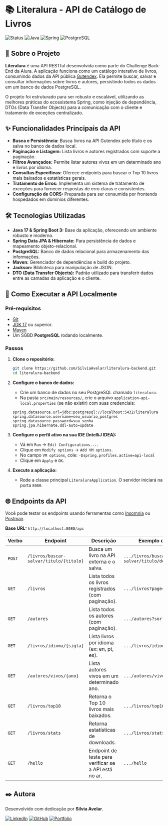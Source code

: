 # 📚 Literalura - API de Catálogo de Livros

![Status](https://img.shields.io/badge/status-ativo-brightgreen)
![Java](https://img.shields.io/badge/Java-17-blue)
![Spring](https://img.shields.io/badge/Spring_Boot-3.x-green)
![PostgreSQL](https://img.shields.io/badge/PostgreSQL-14-blue)

## 📖 Sobre o Projeto

**Literalura** é uma API RESTful desenvolvida como parte do Challenge Back-End da Alura. A aplicação funciona como um catálogo interativo de livros, consumindo dados da API pública [Gutendex](https://gutendex.com/). Ela permite buscar, salvar e consultar informações sobre livros e autores, persistindo todos os dados em um banco de dados PostgreSQL.

O projeto foi estruturado para ser robusto e escalável, utilizando as melhores práticas do ecossistema Spring, como injeção de dependência, DTOs (Data Transfer Objects) para a comunicação com o cliente e tratamento de exceções centralizado.

## ✨ Funcionalidades Principais da API

*   **Busca e Persistência:** Busca livros na API Gutendex pelo título e os salva no banco de dados local.
*   **Paginação e Listagem:** Lista livros e autores registrados com suporte a paginação.
*   **Filtros Avançados:** Permite listar autores vivos em um determinado ano e livros por idioma.
*   **Consultas Específicas:** Oferece endpoints para buscar o Top 10 livros mais baixados e estatísticas gerais.
*   **Tratamento de Erros:** Implementa um sistema de tratamento de exceções para fornecer respostas de erro claras e consistentes.
*   **Configuração de CORS:** Preparada para ser consumida por frontends hospedados em domínios diferentes.

## 🛠️ Tecnologias Utilizadas

*   **Java 17 & Spring Boot 3:** Base da aplicação, oferecendo um ambiente robusto e moderno.
*   **Spring Data JPA & Hibernate:** Para persistência de dados e mapeamento objeto-relacional.
*   **PostgreSQL:** Banco de dados relacional para armazenamento das informações.
*   **Maven:** Gerenciador de dependências e build do projeto.
*   **Jackson:** Biblioteca para manipulação de JSON.
*   **DTO (Data Transfer Objects):** Padrão utilizado para transferir dados entre as camadas da aplicação e o cliente.

## 🚀 Como Executar a API Localmente

### Pré-requisitos

*   [Git](https://git-scm.com)
*   [JDK 17](https://www.oracle.com/java/technologies/javase/jdk17-archive-downloads.html) ou superior.
*   [Maven](https://maven.apache.org/download.cgi)
*   Um SGBD **PostgreSQL** rodando localmente.

### Passos

1.  **Clone o repositório:**
    ```bash
    git clone https://github.com/SilviaAvelar/literalura-backend.git
    cd literalura-backend
    ```

2.  **Configure o banco de dados:**
    *   Crie um banco de dados no seu PostgreSQL chamado `literalura`.
    *   Na pasta `src/main/resources/`, crie o arquivo `application-api-local.properties` (se não existir) com suas credenciais:
    ```properties
    spring.datasource.url=jdbc:postgresql://localhost:5432/literalura
    spring.datasource.username=seu_usuario_postgres
    spring.datasource.password=sua_senha
    spring.jpa.hibernate.ddl-auto=update
    ```

3.  **Configure o perfil ativo na sua IDE (IntelliJ IDEA):**
    *   Vá em `Run` -> `Edit Configurations...`.
    *   Clique em `Modify options` -> `Add VM options`.
    *   No campo `VM options`, cole: `-Dspring.profiles.active=api-local`
    *   Clique em `Apply` e `OK`.

4.  **Execute a aplicação:**
    *   Rode a classe principal `LiteraluraApplication`. O servidor iniciará na porta `8080`.

## 🌐 Endpoints da API

Você pode testar os endpoints usando ferramentas como [Insomnia](https://insomnia.rest/) ou [Postman](https://www.postman.com/).

**Base URL:** `http://localhost:8080/api`

| Verbo  | Endpoint                                   | Descrição                                         | Exemplo de Uso                               |
|--------|--------------------------------------------|---------------------------------------------------|----------------------------------------------|
| `POST` | `/livros/buscar-salvar/titulo/{titulo}`      | Busca um livro na API externa e o salva.        | `.../livros/buscar-salvar/titulo/don%20quixote` |
| `GET`  | `/livros`                                  | Lista todos os livros registrados (com paginação). | `.../livros?page=0&size=5`                     |
| `GET`  | `/autores`                                 | Lista todos os autores (com paginação).           | `.../autores?sort=nome,asc`                    |
| `GET`  | `/livros/idioma/{sigla}`                   | Lista livros por idioma (ex: en, pt, es).         | `.../livros/idioma/es`                         |
| `GET`  | `/autores/vivos/{ano}`                     | Lista autores vivos em um determinado ano.        | `.../autores/vivos/1850`                       |
| `GET`  | `/livros/top10`                            | Retorna o Top 10 livros mais baixados.            | `.../livros/top10`                             |
| `GET`  | `/livros/stats`                            | Retorna estatísticas de downloads.                | `.../livros/stats`                             |
| `GET`  | `/hello`                                   | Endpoint de teste para verificar se a API está no ar. | `.../hello`                                  |

## ✒️ Autora

Desenvolvido com dedicação por **Silvia Avelar**.

[![LinkedIn](https://img.shields.io/badge/LinkedIn-Silvia_Avelar-blue)](https://www.linkedin.com/in/silvia-avelar/)
[![GitHub](https://img.shields.io/badge/GitHub-SilviaAvelar-black)](https://github.com/SilviaAvelar)
[![Portfolio](https://img.shields.io/badge/Portfolio-Online-blueviolet)](https://silviaavelar.github.io/Portfolio/)
